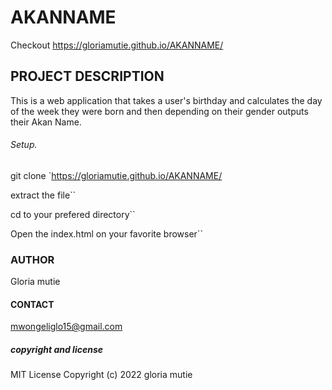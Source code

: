 # AKANNAME
Checkout https://gloriamutie.github.io/AKANNAME/

## PROJECT DESCRIPTION
This is a web application that takes a user's birthday and calculates the day of the week they were born 
and then depending on their gender outputs their Akan Name. 


 ###### Setup.
   git clone `https://gloriamutie.github.io/AKANNAME/
 
   extract the file``
 
   cd to your prefered  directory``
 
  Open the index.html on your favorite browser``


### AUTHOR
Gloria mutie

#### CONTACT 
mwongeliglo15@gmail.com

##### copyright and license 
MIT License Copyright (c) 2022 gloria mutie


